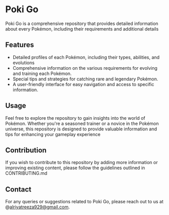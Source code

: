 # Poki Go

Poki Go is a comprehensive repository that provides detailed information about every Pokémon, including their requirements and additional details

## Features

- Detailed profiles of each Pokémon, including their types, abilities, and evolutions
- Comprehensive information on the various requirements for evolving and training each Pokémon.
- Special tips and strategies for catching rare and legendary Pokémon.
- A user-friendly interface for easy navigation and access to specific information.

## Usage

Feel free to explore the repository to gain insights into the world of Pokémon. Whether you're a seasoned trainer or a novice in the Pokémon universe, this repository is designed to provide valuable information and tips for enhancing your gameplay experience

## Contribution

If you wish to contribute to this repository by adding more information or improving existing content, please follow the guidelines outlined in CONTRIBUTING.md

## Contact

For any queries or suggestions related to Poki Go, please reach out to us at @alriyatreeza929@gmail.com.


